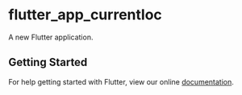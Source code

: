 # flutter_app_currentloc

A new Flutter application.

## Getting Started

For help getting started with Flutter, view our online
[documentation](https://flutter.io/).
